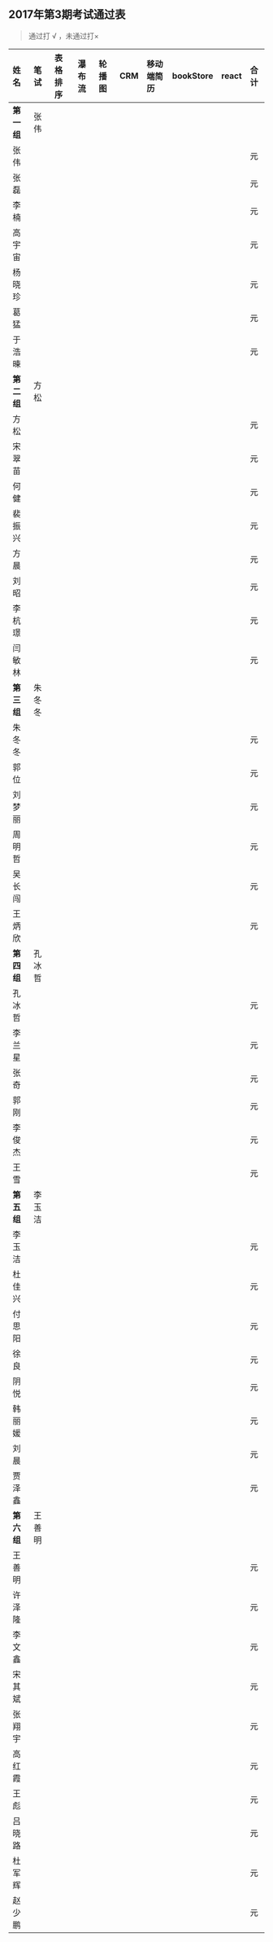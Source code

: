 ##  2017年第3期考试通过表
>  通过打 √ ，未通过打×

|姓名|笔试|表格排序|瀑布流|轮播图|CRM|移动端简历|bookStore|react|合计|
|:----|:----|:----|:----|:----|:----|:----|:----|:----|:----|
|**第一组**|张伟| | | | | | | ||
|张伟|||||||||元||
|张磊|||||||||元|
|李楠|||||||||元|
|高宇宙|||||||||元|
|杨晓珍|||||||||元|
|葛猛|||||||||元|
|于浩暕|||||||||元|
|**第二组**|方松| | | || | | ||
|方松|||||||||元|
|宋翠苗|||||||||元|
|何健|||||||||元|
|裴振兴|||||||||元|
|方晨|||||||||元|
|刘昭|||||||||元|
|李杭璟|||||||||元|
|闫敏林|||||||||元|
|**第三组**|朱冬冬| | | | | | ||
|朱冬冬|||||||||元|
|郭位|||||||||元|
|刘梦丽|||||||||元|
|周明哲|||||||||元|
|吴长闯|||||||||元|
|王炳欣|||||||||元|
|**第四组**|孔冰哲| | | || | |||
|孔冰哲|||||||||元|
|李兰星|||||||||元|
|张奇|||||||||元|
|郭刚|||||||||元|
|李俊杰|||||||||元|
|王雪|||||||||元|
|**第五组**|李玉洁|| | || | |||
|李玉洁|||||||||元|
|杜佳兴|||||||||元|
|付思阳|||||||||元|
|徐良|||||||||元|
|阴悦|||||||||元|
|韩丽媛|||||||||元|
|刘晨|||||||||元|
|贾泽鑫|||||||||元|
|**第六组**|王善明| | | | | || ||
|王善明|||||||||元|
|许泽隆|||||||||元|
|李文鑫|||||||||元|
|宋其斌|||||||||元|
|张翔宇|||||||||元|
|高红霞|||||||||元|
|王彪|||||||||元|
|吕晓路|||||||||元|
|杜军辉|||||||||元|
|赵少鹏|||||||||元|



